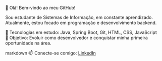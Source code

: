 👋 Olá! Bem-vindo ao meu GitHub!

Sou estudante de Sistemas de Informação, em constante aprendizado.  
Atualmente, estou focado em programação e desenvolvimento backend.

🔧 Tecnologias em estudo: Java, Spring Boot, Git, HTML, CSS, JavaScript  
🎯 Objetivo: Evoluir como desenvolvedor e conquistar minha primeira oportunidade na área.

markdown
📫 Conecte-se comigo: [LinkedIn](linkedin.com/in/eltoncezarr)
